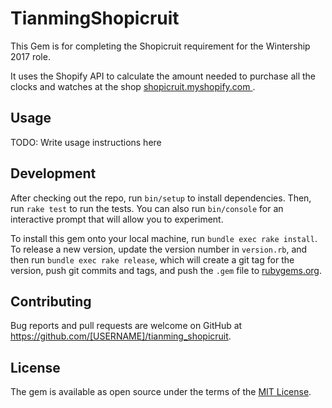 # TianmingShopicruit

This Gem is for completing the Shopicruit requirement for the Wintership 2017 role.

It uses the Shopify API to calculate the amount needed to purchase all the clocks and watches at the shop
[ shopicruit.myshopify.com ]( shopicruit.myshopify.com ).

## Usage

TODO: Write usage instructions here

## Development

After checking out the repo, run `bin/setup` to install dependencies. Then, run `rake test` to run the tests. You can also run `bin/console` for an interactive prompt that will allow you to experiment.

To install this gem onto your local machine, run `bundle exec rake install`. To release a new version, update the version number in `version.rb`, and then run `bundle exec rake release`, which will create a git tag for the version, push git commits and tags, and push the `.gem` file to [rubygems.org](https://rubygems.org).

## Contributing

Bug reports and pull requests are welcome on GitHub at https://github.com/[USERNAME]/tianming_shopicruit.


## License

The gem is available as open source under the terms of the [MIT License](http://opensource.org/licenses/MIT).

